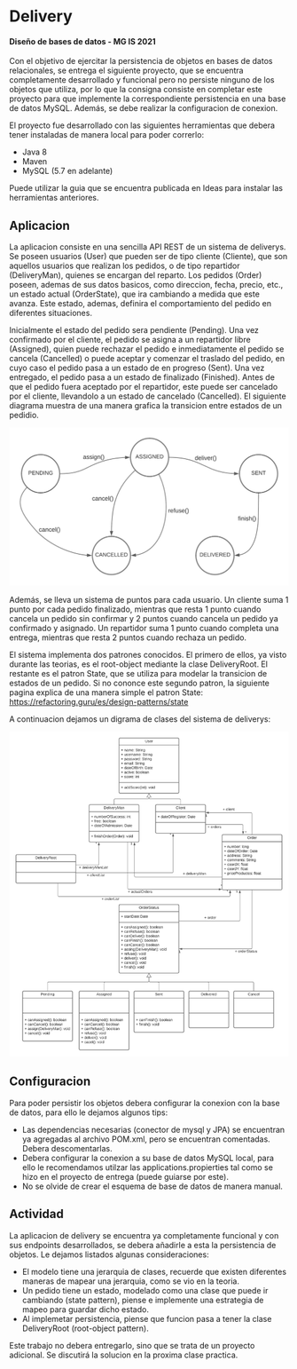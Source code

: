 # Delivery
#### Diseño de bases de datos - MG IS 2021

Con el objetivo de ejercitar la persistencia de objetos en bases de datos relacionales, se entrega el siguiente proyecto, que se encuentra completamente desarrollado y funcional pero no persiste ninguno de los objetos que utiliza, por lo que la consigna consiste en completar este proyecto para que implemente la correspondiente persistencia en una base de datos MySQL. Además, se debe realizar la configuracion de conexion.

El proyecto fue desarrollado con las siguientes herramientas que debera tener instaladas de manera local para poder correrlo:

* Java 8
* Maven
* MySQL (5.7 en adelante)

Puede utilizar la guia que se encuentra publicada en Ideas para instalar las herramientas anteriores.

## Aplicacion

La aplicacion consiste en una sencilla API REST de un sistema de deliverys. Se poseen usuarios (User) que pueden ser de tipo cliente (Cliente), que son aquellos usuarios que realizan los pedidos, o de tipo repartidor (DeliveryMan), quienes se encargan del reparto. Los pedidos (Order) poseen, ademas de sus datos basicos, como direccion, fecha, precio, etc., un estado actual (OrderState), que ira cambiando a medida que este avanza. Este estado, ademas, definira el comportamiento del pedido en diferentes situaciones. 

Inicialmente el estado del pedido sera pendiente (Pending). Una vez confirmado por el cliente, el pedido se asigna a un repartidor libre (Assigned), quien puede rechazar el pedido e inmediatamente el pedido se cancela (Cancelled) o puede aceptar y comenzar el traslado del pedido, en cuyo caso el pedido pasa a un estado de en progreso (Sent). Una vez entregado, el pedido pasa a un estado de finalizado (Finished). Antes de que el pedido fuera aceptado por el repartidor, este puede ser cancelado por el cliente, llevandolo a un estado de cancelado (Cancelled). El siguiente diagrama muestra de una manera grafica la transicion entre estados de un pedidio.

![alt text](states.png)

Además, se lleva un sistema de puntos para cada usuario. Un cliente suma 1 punto por cada pedido finalizado, mientras que resta 1 punto cuando cancela un pedido sin confirmar y 2 puntos cuando cancela un pedido ya confirmado y asignado. Un repartidor suma 1 punto cuando completa una entrega, mientras que resta 2 puntos cuando rechaza un pedido. 

El sistema implementa dos patrones conocidos. El primero de ellos, ya visto durante las teorias, es el root-object mediante la clase DeliveryRoot. El restante es el patron State, que se utiliza para modelar la transicion de estados de un pedido. Si no cononce este segundo patron, la siguiente pagina explica de una manera simple el patron State: https://refactoring.guru/es/design-patterns/state 

A continuacion dejamos un digrama de clases del sistema de deliverys:

![alt text](uml.png)

## Configuracion

Para poder persistir los objetos debera configurar la conexion con la base de datos, para ello le dejamos algunos tips:

* Las dependencias necesarias (conector de mysql y JPA) se encuentran ya agregadas al archivo POM.xml, pero se encuentran comentadas. Debera descomentarlas.
* Debera configurar la conexion a su base de datos MySQL local, para ello le recomendamos utilzar las applications.propierties tal como se hizo en el proyecto de entrega (puede guiarse por este).
* No se olvide de crear el esquema de base de datos de manera manual.

## Actividad

La aplicacion de delivery se encuentra ya completamente funcional y con sus endpoints desarrollados, se debera añadirle a esta la persistencia de objetos. Le dejamos listados algunas consideraciones:

* El modelo tiene una jerarquia de clases, recuerde que existen diferentes maneras de mapear una jerarquia, como se vio en la teoria.
* Un pedido tiene un estado, modelado como una clase que puede ir cambiando (state pattern), piense e implemente una estrategia de mapeo para guardar dicho estado.
* Al implemetar persistencia, piense que funcion pasa a tener la clase DeliveryRoot (root-object pattern).

Este trabajo no debera entregarlo, sino que se trata de un proyecto adicional. Se discutirá la solucion en la proxima clase practica. 
